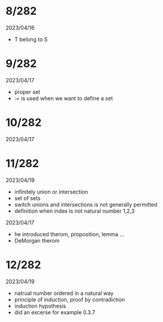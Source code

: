 # 8/282

2023/04/16

- T belong to S

# 9/282

2023/04/17

- proper set
- := is used when we want to define a set

# 10/282

2023/04/17

# 11/282

2023/04/19

- infinitely union or intersection
- set of sets
- switch unions and intersections is not generally permitted
- definition when index is not natural number 1,2,3

2023/04/17

- he introduced therom, proposition, lemma ...
- DeMorgan therom

# 12/282

2023/04/19

- natrual number ordered in a natural way
- principle of induction, proof by contradiction
- induction hypothesis
- did an excerse for example 0.3.7


